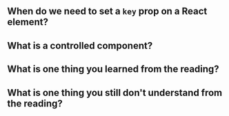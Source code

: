 ## When do we need to set a `key` prop on a React element?

## What is a controlled component?

## What is one thing you learned from the reading?

## What is one thing you still don't understand from the reading?
